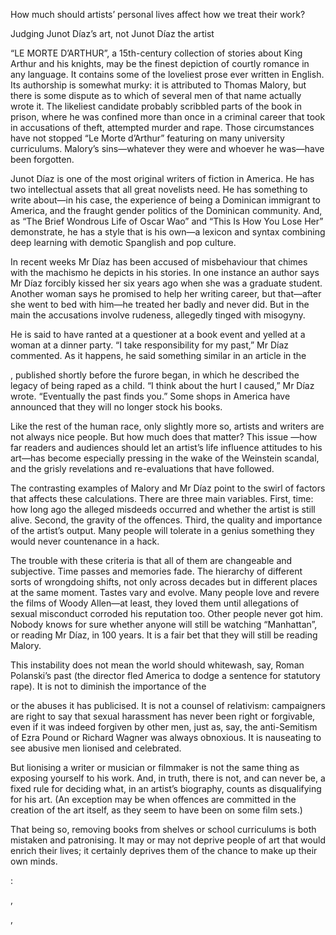 How much should artists’ personal lives affect how we treat their work? 

Judging Junot Díaz’s art, not Junot Díaz the artist

“LE MORTE D’ARTHUR”, a 15th-century collection of stories about King Arthur and his knights, may be the finest depiction of courtly romance in any language. It contains some of the loveliest prose ever written in English. Its authorship is somewhat murky: it is attributed to Thomas Malory, but there is some dispute as to which of several men of that name actually wrote it. The likeliest candidate probably scribbled parts of the book in prison, where he was confined more than once in a criminal career that took in accusations of theft, attempted murder and rape. Those circumstances have not stopped “Le Morte d’Arthur” featuring on many university curriculums. Malory’s sins—whatever they were and whoever he was—have been forgotten.

Junot Díaz is one of the most original writers of fiction in America. He has two intellectual assets that all great novelists need. He has something to write about—in his case, the experience of being a Dominican immigrant to America, and the fraught gender politics of the Dominican community. And, as “The Brief Wondrous Life of Oscar Wao” and “This Is How You Lose Her” demonstrate, he has a style that is his own—a lexicon and syntax combining deep learning with demotic Spanglish and pop culture.

In recent weeks Mr Díaz has been accused of misbehaviour that chimes with the machismo he depicts in his stories. In one instance an author says Mr Díaz forcibly kissed her six years ago when she was a graduate student. Another woman says he promised to help her writing career, but that—after she went to bed with him—he treated her badly and never did. But in the main the accusations involve rudeness, allegedly tinged with misogyny. 

He is said to have ranted at a questioner at a book event and yelled at a woman at a dinner party. “I take responsibility for my past,” Mr Díaz commented. As it happens, he said something similar in an article in the 

, published shortly before the furore began, in which he described the legacy of being raped as a child. “I think about the hurt I caused,” Mr Díaz wrote. “Eventually the past finds you.” Some shops in America have announced that they will no longer stock his books.

Like the rest of the human race, only slightly more so, artists and writers are not always nice people. But how much does that matter? This issue —how far readers and audiences should let an artist’s life influence attitudes to his art—has become especially pressing in the wake of the Weinstein scandal, and the grisly revelations and re-evaluations that have followed.

The contrasting examples of Malory and Mr Díaz point to the swirl of factors that affects these calculations. There are three main variables. First, time: how long ago the alleged misdeeds occurred and whether the artist is still alive. Second, the gravity of the offences. Third, the quality and importance of the artist’s output. Many people will tolerate in a genius something they would never countenance in a hack. 

The trouble with these criteria is that all of them are changeable and subjective. Time passes and memories fade. The hierarchy of different sorts of wrongdoing shifts, not only across decades but in different places at the same moment. Tastes vary and evolve. Many people love and revere the films of Woody Allen—at least, they loved them until allegations of sexual misconduct corroded his reputation too. Other people never got him. Nobody knows for sure whether anyone will still be watching “Manhattan”, or reading Mr Díaz, in 100 years. It is a fair bet that they will still be reading Malory.

This instability does not mean the world should whitewash, say, Roman Polanski’s past (the director fled America to dodge a sentence for statutory rape). It is not to diminish the importance of the 

 or the abuses it has publicised. It is not a counsel of relativism: campaigners are right to say that sexual harassment has never been right or forgivable, even if it was indeed forgiven by other men, just as, say, the anti-Semitism of Ezra Pound or Richard Wagner was always obnoxious. It is nauseating to see abusive men lionised and celebrated.

But lionising a writer or musician or filmmaker is not the same thing as exposing yourself to his work. And, in truth, there is not, and can never be, a fixed rule for deciding what, in an artist’s biography, counts as disqualifying for his art. (An exception may be when offences are committed in the creation of the art itself, as they seem to have been on some film sets.)

That being so, removing books from shelves or school curriculums is both mistaken and patronising. It may or may not deprive people of art that would enrich their lives; it certainly deprives them of the chance to make up their own minds.

: 

, 

, 